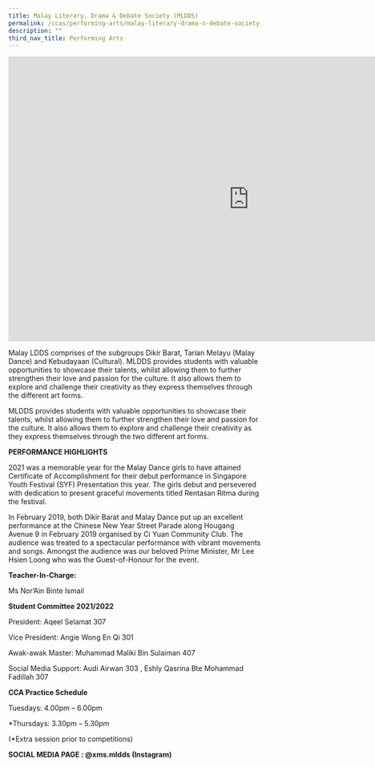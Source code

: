 ```yaml
---
title: Malay Literary, Drama & Debate Society (MLDDS)
permalink: /ccas/performing-arts/malay-literary-drama-n-debate-society-mldds/
description: ""
third_nav_title: Performing Arts
---
```

<iframe allowfullscreen="true" height="569" width="960" frameborder="0" src="https://docs.google.com/presentation/d/e/2PACX-1vT8sE13RrQrLoMP97PR6UYL8X6Cs0K45qUDxFms5FvP5KvQZl0RWAC4o6NCNU7-fbi4Li6c9ZuIjoVd/embed?start=true&amp;loop=true&amp;delayms=10000"></iframe>

Malay LDDS comprises of the subgroups Dikir Barat, Tarian Melayu (Malay Dance) and Kebudayaan (Cultural). MLDDS provides students with valuable opportunities to showcase their talents, whilst allowing them to further strengthen their love and passion for the culture. It also allows them to explore and challenge their creativity as they express themselves through the different art forms.  

MLDDS provides students with valuable opportunities to showcase their talents, whilst allowing them to further strengthen their love and passion for the culture. It also allows them to explore and challenge their creativity as they express themselves through the two different art forms.

  

**PERFORMANCE HIGHLIGHTS**

2021 was a memorable year for the Malay Dance girls to have attained Certificate of Accomplishment for their debut performance in Singapore Youth Festival (SYF) Presentation this year. The girls debut and persevered with dedication to present graceful movements titled Rentasan Ritma during the festival.

  

In February 2019, both Dikir Barat and Malay Dance put up an excellent performance at the Chinese New Year Street Parade along Hougang Avenue 9 in February 2019 organised by Ci Yuan Community Club. The audience was treated to a spectacular performance with vibrant movements and songs. Amongst the audience was our beloved Prime Minister, Mr Lee Hsien Loong who was the Guest-of-Honour for the event.

  

**Teacher-In-Charge:**

Ms&nbsp;Nor’Ain Binte Ismail

  

**Student Committee 2021/2022**

President: Aqeel Selamat 307

Vice President: Angie Wong En Qi 301

Awak-awak Master: Muhammad Maliki Bin Sulaiman 407

Social Media Support: Audi Airwan 303 , Eshly Qasrina Bte Mohammad Fadillah 307

  

**CCA Practice Schedule**

Tuesdays: 4.00pm – 6.00pm

\*Thursdays: 3.30pm – 5.30pm

(\*Extra session prior to competitions)

**SOCIAL MEDIA PAGE : @xms.mldds (Instagram)**